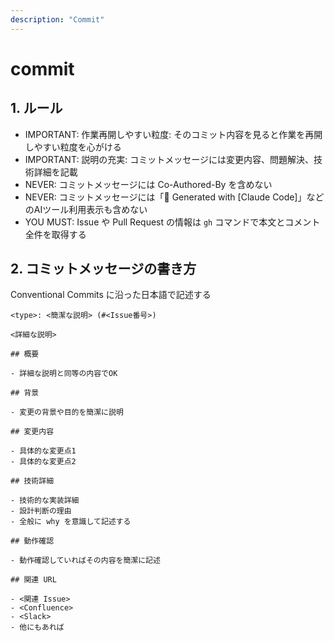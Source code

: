```yaml
---
description: "Commit"
---
```


# commit

## 1. ルール

- IMPORTANT: 作業再開しやすい粒度: そのコミット内容を見ると作業を再開しやすい粒度を心がける
- IMPORTANT: 説明の充実: コミットメッセージには変更内容、問題解決、技術詳細を記載
- NEVER: コミットメッセージには Co-Authored-By を含めない
- NEVER: コミットメッセージには「🤖 Generated with [Claude Code]」などのAIツール利用表示も含めない
- YOU MUST: Issue や Pull Request の情報は `gh` コマンドで本文とコメント全件を取得する

## 2. コミットメッセージの書き方

Conventional Commits に沿った日本語で記述する

```
<type>: <簡潔な説明> (#<Issue番号>)

<詳細な説明>

## 概要

- 詳細な説明と同等の内容でOK

## 背景

- 変更の背景や目的を簡潔に説明

## 変更内容

- 具体的な変更点1
- 具体的な変更点2

## 技術詳細

- 技術的な実装詳細
- 設計判断の理由
- 全般に why を意識して記述する

## 動作確認

- 動作確認していればその内容を簡潔に記述

## 関連 URL

- <関連 Issue>
- <Confluence>
- <Slack>
- 他にもあれば
```
